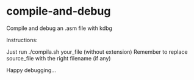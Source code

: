 # compile-and-debug

Compile and debug an .asm file with kdbg

Instructions:

Just run ./compila.sh your_file (without extension)
Remember to replace source_file with the right filename (if any)

Happy debugging...

